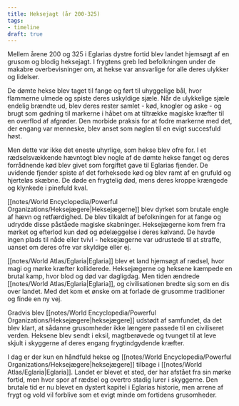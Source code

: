 ```yaml
---
title: Heksejagt (år 200-325) 
tags:
- timeline
draft: true
---
```

Mellem årene 200 og 325 i Eglarias dystre fortid blev landet hjemsøgt af en grusom og blodig heksejagt. I frygtens greb led befolkningen under de makabre overbevisninger om, at hekse var ansvarlige for alle deres ulykker og lidelser.

De dømte hekse blev taget til fange og ført til uhyggelige bål, hvor flammerne ulmede og spiste deres uskyldige sjæle. Når de ulykkelige sjæle endelig brændte ud, blev deres rester samlet - kød, knogler og aske - og brugt som gødning til markerne i håbet om at tiltrække magiske kræfter til en overflod af afgrøder. Den morbide praksis for at fodre markerne med det, der engang var menneske, blev anset som nøglen til en evigt succesfuld høst.

Men dette var ikke det eneste uhyrlige, som hekse blev ofre for. I et rædselsvækkende hævntogt blev nogle af de dømte hekse fanget og deres forrådnende kød blev givet som forgiftet gave til Eglarias fjender. De uvidende fjender spiste af det forheksede kød og blev ramt af en grufuld og hjerteløs skæbne. De døde en frygtelig død, mens deres kroppe krængede og klynkede i pinefuld kval.

[[notes/World Encyclopedia/Powerful Organizations/Heksejægere|Heksejægerne]] blev dyrket som brutale engle af hævn og retfærdighed. De blev tilkaldt af befolkningen for at fange og udrydde disse påståede magiske skabninger. Heksejægerne kom frem fra mørket og efterlod kun død og ødelæggelse i deres kølvand. De havde ingen plads til nåde eller tvivl - heksejægerne var udrustede til at straffe, uanset om deres ofre var skyldige eller ej.

[[notes/World Atlas/Eglaria|Eglaria]] blev et land hjemsøgt af rædsel, hvor magi og mørke kræfter kolliderede. Heksejægerne og heksene kæmpede en brutal kamp, hvor blod og død var dagligdag. Men tiden ændrede [[notes/World Atlas/Eglaria|Eglaria]], og civilisationen bredte sig som en dis over landet. Med det kom et ønske om at forlade de grusomme traditioner og finde en ny vej.

Gradvis blev [[notes/World Encyclopedia/Powerful Organizations/Heksejægere|heksejægere]] udstødt af samfundet, da det blev klart, at sådanne grusomheder ikke længere passede til en civiliseret verden. Heksene blev sendt i eksil, magtberøvede og tvunget til at leve skjult i skyggerne af deres engang frygtindgydende kræfter.

I dag er der kun en håndfuld hekse og [[notes/World Encyclopedia/Powerful Organizations/Heksejægere|heksejægere]] tilbage i [[notes/World Atlas/Eglaria|Eglaria]]. Landet er blevet et sted, der har afstået fra sin mørke fortid, men hvor spor af rædsel og overtro stadig lurer i skyggerne. Den brutale tid er nu blevet en dystert kapitel i Eglarias historie, men arrene af frygt og vold vil forblive som et evigt minde om fortidens grusomheder.